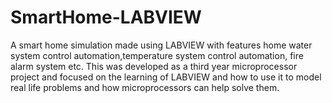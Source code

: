 # SmartHome-LABVIEW
A smart home simulation made using LABVIEW with features home water system control automation,temperature system control automation,
fire alarm system etc.
This was developed as a third year microprocessor project and focused on the learning of LABVIEW and how to use it to model real life problems and how microprocessors can help solve them.

